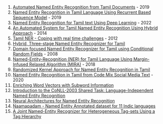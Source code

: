 1. [Automated Named Entity Recognition from Tamil Documents](https://doi.org/10.1109/ICESIP46348.2019.8938383) - 2019
2. [Named Entity Recognition in Tamil Language Using Recurrent Based Sequence Model](https://doi.org/10.1007/978-981-13-7082-3_12) - 2019
3. [Named Entity Recognition for Tamil text Using Deep Learning](https://doi.org/10.1109/ICCCI54379.2022.9740745) - 2022
4. [An Automated System for Tamil Named Entity Recognition Using Hybrid Approach](https://doi.org/10.1109/ICICA.2014.95) - 2014
5. [Tamil NER - Coping with real time challenges](https://aclanthology.org/W12-5603.pdf) - 2012
6. [Hybrid, Three-stage Named Entity Recognizer for Tamil](http://citeseerx.ist.psu.edu/viewdoc/download?doi=10.1.1.330.9785&rep=rep1&type=pdf)
7. [Domain focused Named Entity Recognizer for Tamil using Conditional Random Fields](https://aclanthology.org/I08-5009) - 2008
8. [Named-Entity-Recognition (NER) for Tamil Language
Using Margin-Infused Relaxed Algorithm (MIRA)](https://doi.org/10.1007/978-3-319-75477-2_33) - 2018
9. [Randomized Kernel Approach for Named Entity Recognition in Tamil](http://dx.doi.org/10.17485/ijst/2015/v8i24/85350)
10. [Named Entity Recognition in Tamil from Code Mix
Social Media Text](http://uttamam.org/papers/20_05.pdf) - 2020
11. [Enriching Word Vectors with Subword Information](https://doi.org/10.48550/arXiv.1607.04606)
12. [Introduction to the CoNLL-2003 Shared Task:
Language-Independent Named Entity Recognition](https://aclanthology.org/W03-0419.pdf)
13. [Neural Architectures for Named Entity Recognition](https://doi.org/10.48550/arXiv.1603.01360)
14. [Naamapadam - Named Entity Annotated dataset for 11 Indic languages](https://huggingface.co/datasets/ai4bharat/naamapadam)
15. [A Joint Named-Entity Recognizer for Heterogeneous Tag-sets
Using a Tag Hierarchy](https://arxiv.org/abs/1905.09135.pdf)
